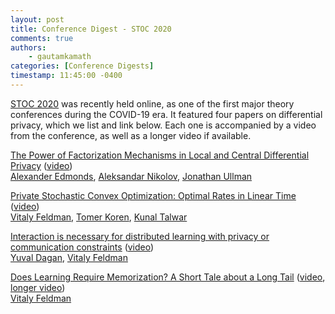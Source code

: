 ```yaml
---
layout: post
title: Conference Digest - STOC 2020
comments: true
authors: 
    - gautamkamath
categories: [Conference Digests]
timestamp: 11:45:00 -0400
---
```


[STOC 2020](http://acm-stoc.org/stoc2020/) was recently held online, as one of the first major theory conferences during the COVID-19 era.
It featured four papers on differential privacy, which we list and link below.
Each one is accompanied by a video from the conference, as well as a longer video if available.

[The Power of Factorization Mechanisms in Local and Central Differential Privacy](https://arxiv.org/abs/1911.08339) ([video](https://www.youtube.com/watch?v=hSenRTxhZhM))  
[Alexander Edmonds](https://dblp.uni-trier.de/pers/hd/e/Edmonds:Alexander), [Aleksandar Nikolov](http://www.cs.toronto.edu/~anikolov/), [Jonathan Ullman](https://www.ccs.neu.edu/home/jullman/)

[Private Stochastic Convex Optimization: Optimal Rates in Linear Time](https://arxiv.org/abs/2005.04763) ([video](https://www.youtube.com/watch?v=Tlc-z-MFAmM))  
[Vitaly Feldman](http://vtaly.net/), [Tomer Koren](https://tomerkoren.github.io/), [Kunal Talwar](http://kunaltalwar.org/)

[Interaction is necessary for distributed learning with privacy or communication constraints](https://arxiv.org/abs/1911.04014) ([video](https://www.youtube.com/watch?v=AWgzaFOU_HM))  
[Yuval Dagan](https://yuvaldagan.wordpress.com/), [Vitaly Feldman](http://vtaly.net/)

[Does Learning Require Memorization? A Short Tale about a Long Tail](https://arxiv.org/abs/1906.05271) ([video](https://www.youtube.com/watch?v=sV59uoWJRnk), [longer video](https://www.youtube.com/watch?v=Fp7cgHRl8Yc))  
[Vitaly Feldman](http://vtaly.net/)
